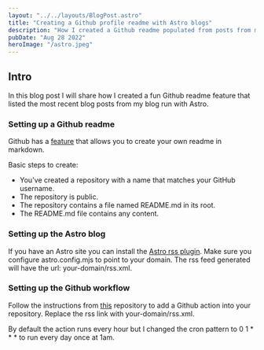 ```yaml
---
layout: "../../layouts/BlogPost.astro"
title: "Creating a Github profile readme with Astro blogs"
description: "How I created a Github readme populated from posts from my blog"
pubDate: "Aug 28 2022"
heroImage: "/astro.jpeg"
---
```


## Intro

In this blog post I will share how I created a fun Github readme feature that listed the most recent blog posts from my blog run with Astro.

### Setting up a Github readme

Github has a [feature](https://docs.github.com/en/account-and-profile/setting-up-and-managing-your-github-profile/customizing-your-profile/managing-your-profile-readme) that allows you to create your own readme in markdown.

Basic steps to create: 
- You've created a repository with a name that matches your GitHub username.
- The repository is public.
- The repository contains a file named README.md in its root.
- The README.md file contains any content.

### Setting up the Astro blog

If you have an Astro site you can install the [Astro rss plugin](https://docs.astro.build/en/guides/rss/). Make sure you configure astro.config.mjs to point to your domain. The rss feed generated will have the url: your-domain/rss.xml. 

### Setting up the Github workflow

Follow the instructions from [this](https://github.com/gautamkrishnar/blog-post-workflow) repository to add a Github action into your repository. Replace the rss link with your-domain/rss.xml. 

By default the action runs every hour but I changed the cron pattern to 0 1 * * * to run every day once at 1am. 